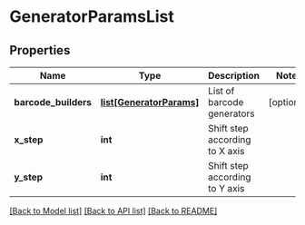 # GeneratorParamsList

## Properties
Name | Type | Description | Notes
------------ | ------------- | ------------- | -------------
**barcode_builders** | [**list[GeneratorParams]**](GeneratorParams.md) | List of barcode generators  | [optional] 
**x_step** | **int** | Shift step according to X axis  | 
**y_step** | **int** | Shift step according to Y axis  | 

[[Back to Model list]](../README.md#documentation-for-models) [[Back to API list]](../README.md#documentation-for-api-endpoints) [[Back to README]](../README.md)


